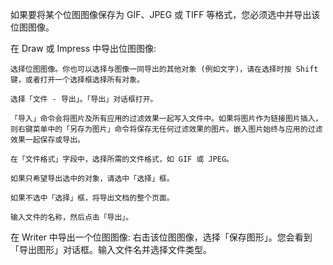 如果要将某个位图图像保存为 GIF、JPEG 或 TIFF 等格式，您必须选中并导出该位图图像。

在 Draw 或 Impress 中导出位图图像:

    选择位图图像。你也可以选择与图像一同导出的其他对象 (例如文字)，请在选择时按 Shift 键，或者打开一个选择框选择所有对象。

    选择「文件 - 导出」。「导出」对话框打开。

    「导入」命令会将图片及所有应用的过滤效果一起写入文件中。如果将图片作为链接图片插入，则右键菜单中的「另存为图片」命令将保存无任何过滤效果的图片。嵌入图片始终与应用的过滤效果一起保存或导出。

    在「文件格式」字段中，选择所需的文件格式，如 GIF 或 JPEG。

    如果只希望导出选中的对象，请选中「选择」框。

    如果不选中「选择」框，将导出文档的整个页面。

    输入文件的名称，然后点击「导出」。

在 Writer 中导出一个位图图像: 右击该位图图像，选择「保存图形」。您会看到「导出图形」对话框。输入文件名并选择文件类型。

